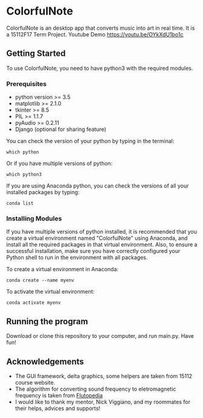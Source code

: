 # ColorfulNote

ColorfulNote is an desktop app that converts music into art in real time. It is a 15112F17 Term Project.
Youtube Demo https://youtu.be/OYkXdU1bo1c

## Getting Started

To use ColorfulNote, you need to have python3 with the required modules.

### Prerequisites

* python version >= 3.5   
* matplotlib >= 2.1.0
* tkinter >= 8.5
* PIL >= 1.1.7
* pyAudio >= 0.2.11
* Django (optional for sharing feature)

You can check the version of your python by typing in the terminal:


```
which python
```


Or if you have multiple versions of python:

```
which python3
```

If you are using Anaconda python, you can check the versions of all your installed packages by typing:

```
conda list
```

### Installing Modules

If you have multiple versions of python installed, it is recommended that you create a virtual environment named "ColorfulNote" using Anaconda, and install all the required packages in that virtual environment. Also, to ensure a successful installation, make sure you have correctly configured your Python shell to run in the environment with all packages.

To create a virtual environment in Anaconda:

```
conda create --name myenv
```

To activate the virtual environment:

```
conda activate myenv
```
## Running the program

Download or clone this repository to your computer, and run main.py. Have fun!

## Acknowledgements

* The GUI framework, delta graphics, some helpers are taken from 15112 course website.
* The algorithm for converting sound frequency to eletromagnetic frequency is taken from [Flutopedia](http://www.flutopedia.com/sound_color.htm)
* I would like to thank my mentor, Nick Viggiano, and my roommates for their helps, advices and supports!

